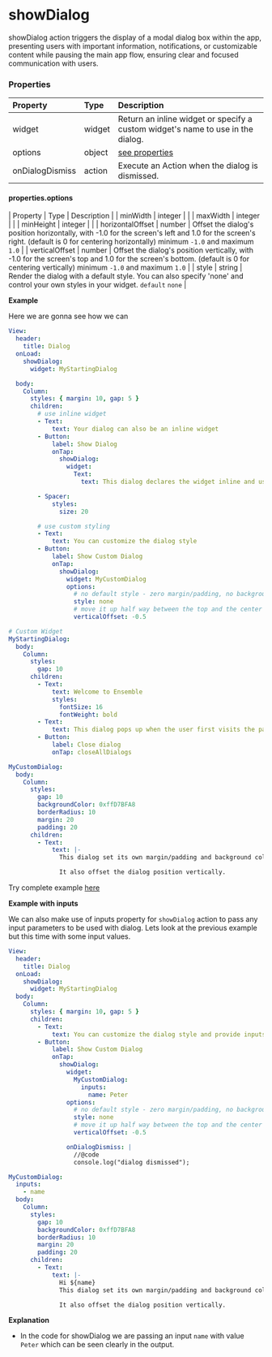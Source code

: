 # showDialog

showDialog action triggers the display of a modal dialog box within the app, presenting users with important information, notifications, or customizable content while pausing the main app flow, ensuring clear and focused communication with users.

### Properties

| Property        | Type   | Description                                                                     |
| :-------------- | :----- | :------------------------------------------------------------------------------ |
| widget          | widget | Return an inline widget or specify a custom widget's name to use in the dialog. |
| options         | object | [see properties](#propertiesoptions)                                            |
| onDialogDismiss | action | Execute an Action when the dialog is dismissed.                                 |

#### properties.options

| Property        | Type   | Description                                                                     |
| minWidth         | integer | |
| maxWidth         | integer | |
| minHeight        | integer | |
| horizontalOffset | number  | Offset the dialog's position horizontally, with -1.0 for the screen's left and 1.0 for the screen's right. (default is 0 for centering horizontally) minimum `-1.0` and maximum `1.0` |
| verticalOffset   | number  | Offset the dialog's position vertically, with -1.0 for the screen's top and 1.0 for the screen's bottom. (default is 0 for centering vertically) minimum `-1.0` and maximum `1.0`     |
| style            | string  | Render the dialog with a default style. You can also specify 'none' and control your own styles in your widget. `default` `none`                                                      |

**Example**

Here we are gonna see how we can



```yaml
View:
  header:
    title: Dialog
  onLoad:
    showDialog:
      widget: MyStartingDialog

  body:
    Column:
      styles: { margin: 10, gap: 5 }
      children:
        # use inline widget
        - Text:
            text: Your dialog can also be an inline widget
        - Button:
            label: Show Dialog
            onTap:
              showDialog:
                widget:
                  Text:
                    text: This dialog declares the widget inline and uses the default style.

        - Spacer:
            styles:
              size: 20

        # use custom styling
        - Text:
            text: You can customize the dialog style
        - Button:
            label: Show Custom Dialog
            onTap:
              showDialog:
                widget: MyCustomDialog
                options:
                  # no default style - zero margin/padding, no background color
                  style: none
                  # move it up half way between the top and the center of the screen
                  verticalOffset: -0.5

# Custom Widget
MyStartingDialog:
  body:
    Column:
      styles:
        gap: 10
      children:
        - Text:
            text: Welcome to Ensemble
            styles:
              fontSize: 16
              fontWeight: bold
        - Text:
            text: This dialog pops up when the user first visits the page.
        - Button:
            label: Close dialog
            onTap: closeAllDialogs

MyCustomDialog:
  body:
    Column:
      styles:
        gap: 10
        backgroundColor: 0xffD7BFA8
        borderRadius: 10
        margin: 20
        padding: 20
      children:
        - Text:
            text: |-
              This dialog set its own margin/padding and background color.

              It also offset the dialog position vertically.
```

Try complete example [here](https://studio.ensembleui.com/app/e24402cb-75e2-404c-866c-29e6c3dd7992/screen/HRIajN2i8bDDVTL32j8m?propertyPanelEnabled=true&instantPreviewDisabled=false&editorV2Enabled=true)


**Example with inputs**

We can also make use of inputs property for `showDialog` action to pass any input parameters to be used with dialog. Lets look at the previous example but this time with some input values.

```yaml
View:
  header:
    title: Dialog
  onLoad:
    showDialog:
      widget: MyStartingDialog
  body:
    Column:
      styles: { margin: 10, gap: 5 }
      children:
		- Text:
            text: You can customize the dialog style and provide inputs as well
        - Button:
            label: Show Custom Dialog
            onTap:
              showDialog:
                widget:
                  MyCustomDialog:
                    inputs:
                      name: Peter
                options:
                  # no default style - zero margin/padding, no background color
                  style: none
                  # move it up half way between the top and the center of the screen
                  verticalOffset: -0.5

                onDialogDismiss: |
                  //@code
                  console.log("dialog dismissed");

MyCustomDialog:
  inputs:
    - name
  body:
    Column:
      styles:
        gap: 10
        backgroundColor: 0xffD7BFA8
        borderRadius: 10
        margin: 20
        padding: 20
      children:
        - Text:
            text: |-
              Hi ${name}
              This dialog set its own margin/padding and background color.

              It also offset the dialog position vertically.
```

**Explanation**

- In the code for showDialog we are passing an input `name` with value `Peter` which can be seen clearly in the output.


